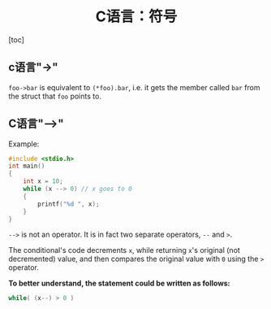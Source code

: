 <h1 align="center">C语言：符号</h1>

[toc]

## c语言"->"

`foo->bar` is equivalent to `(*foo).bar`, i.e. it gets the member called `bar` from the struct that `foo` points to.

## C语言"-->"

Example:

```c
#include <stdio.h>
int main()
{
    int x = 10;
    while (x --> 0) // x goes to 0
    {
        printf("%d ", x);
    }
}
```

`-->` is not an operator. It is in fact two separate operators, `--` and `>`.

The conditional's code decrements `x`, while returning `x`'s original (not decremented) value, and then compares the original value with `0` using the `>` operator.

**To better understand, the statement could be written as follows:**

```c
while( (x--) > 0 )
```

